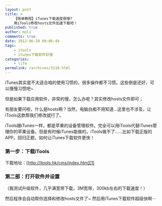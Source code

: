 ```yaml
---
layout: post
title: >
    【简单教程】iTunes下载速度很慢?
    用iTools修改hosts文件加速下载吧！
published: true
author: moli
comments: true
date: 2012-06-20 09:06:49
tags:
    - itools
    - itunes下载软件好慢
categories:
    - life
permalink: /archives/3118.html
---
```

iTunes其实是不太适合咱的使用习惯的，很多操作都不习惯。这些倒是还好，可以慢慢习惯吧~

但是如果下载应用软件，非常的慢，怎么办呢？其实修改hosts文件即可；

有朋友要问啦，什么是hosts啊？当然，电脑白痴不用知道…这里也不涉及，让iTools这款帮我们修改就行了。

iTools跟iTunes一样，都是苹果的设备管理软件。完全可以用iTools代替iTunes管理你的苹果设备。但是有时候iTunes能做的，iTools做不了……比如下载正版的APP。回归正题，如何让iTunes下载软件更快！

### 第一步：下载iTools

下载地址：[http://itools.hk/cms/index.htm][1]

### 第二部：打开软件并设置

[][2]

（我测试升级软件，几乎满宽带下载，3M宽带，300kb左右的下载速度！）

[][3]

然后程序会自动帮你选择和修改hosts文件了~ 然后用iTunes下载软件超级快啊···

 [1]: http://itools.hk/cms/index.htm
 [2]: http://huoxr.com/wp-content/uploads/2012/06/20120620211255.jpg
 [3]: http://huoxr.com/wp-content/uploads/2012/06/20120620211925.jpg